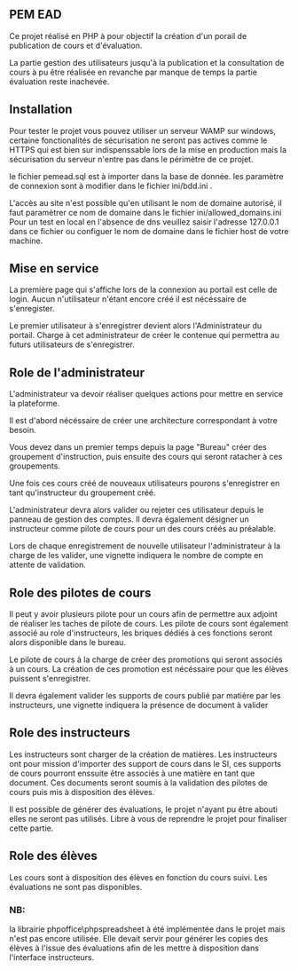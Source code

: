## PEM EAD
Ce projet réalisé en PHP à pour objectif la création d'un porail de publication de cours et d'évaluation.

La partie gestion des utilisateurs jusqu'à la publication et la consultation de cours à pu être réalisée
en revanche par manque de temps la partie évaluation reste inachevée.


## Installation
Pour tester le projet vous pouvez utiliser un serveur WAMP sur windows, certaine fonctionalités de sécurisation
ne seront pas actives comme le HTTPS qui est bien sur indispenssable lors de la mise en production mais la sécurisation du
serveur n'entre pas dans le périmètre de ce projet.

le fichier pemead.sql est à importer dans la base de donnée.
les paramètre de connexion sont à modifier dans le fichier ini/bdd.ini .

L'accès au site n'est possible qu'en utilisant le nom de domaine autorisé,
il faut paramètrer ce nom de domaine dans le fichier ini/allowed_domains.ini
Pour un test en local en l'absence de dns veuillez saisir l'adresse 127.0.0.1 dans ce fichier ou configuer
le nom de domaine dans le fichier host de votre machine.

## Mise en service

La première page qui s'affiche lors de la connexion au portail est celle de login.
Aucun n'utilisateur n'étant encore créé il est nécéssaire de s'enregister.

Le premier utilisateur à s'enregistrer devient alors l'Administrateur du portail.
Charge à cet administrateur de créer le contenue qui permettra au futurs utilisateurs de s'enregistrer.


## Role de l'administrateur

L'administrateur va devoir réaliser quelques actions pour mettre en service la plateforme.

Il est d'abord nécéssaire de créer une architecture correspondant à votre besoin.

Vous devez dans un premier temps depuis la page "Bureau" créer des groupement d'instruction, puis ensuite des cours qui seront
ratacher à ces groupements.

Une fois ces cours créé de nouveaux utilisateurs pourons s'enregistrer en tant qu'instructeur du groupement créé.

L'administrateur devra alors valider ou rejeter ces utilisateur depuis le panneau de gestion des comptes.
Il devra également désigner un instructeur comme pilote de cours pour un des cours créés au préalable.

Lors de chaque enregistrement de nouvelle utilisateur l'administrateur à la charge de les valider, une vignette indiquera le nombre
de compte en attente de validation.

## Role des pilotes de cours

Il peut y avoir plusieurs pilote pour un cours afin de permettre aux adjoint de réaliser les taches de pilote de cours.
Les pilote de cours sont également associé au role d'instructeurs, les briques dédiés à ces fonctions seront alors disponible dans
le bureau.

Le pilote de cours à la charge de créer des promotions qui seront associés à un cours.
La création de ces promotion est nécéssaire pour que les élèves puissent s'enregistrer.

Il devra également valider les supports de cours publié par matière par les instructeurs,
une vignette indiquera la présence de document à valider

## Role des instructeurs

Les instructeurs sont charger de la création de matières.
Les instructeurs ont pour mission d'importer des support de cours dans le SI, ces supports de cours pourront enssuite
être associés à une matière en tant que document.
Ces documents seront soumis à la validation des pilotes de cours puis mis à disposition des élèves.

Il est possible de générer des évaluations, le projet n'ayant pu être abouti elles ne seront pas utilisés.
Libre à vous de reprendre le projet pour finaliser cette partie.

## Role des élèves

Les cours sont à disposition des élèves en fonction du cours suivi.
Les évaluations ne sont pas disponibles.



### NB:
la librairie phpoffice\phpspreadsheet à été implémentée dans le projet mais n'est pas encore utilisée.
Elle devait servir pour générer les copies des élèves à l'issue des évaluations afin de les mettre à disposition dans l'interface
instructeurs.
